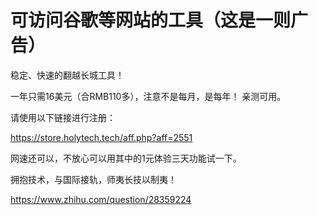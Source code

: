 # 可访问谷歌等网站的工具（这是一则广告）
稳定、快速的翻越长城工具！

一年只需16美元（合RMB110多），注意不是每月，是每年！
亲测可用。

请使用以下链接进行注册：

https://store.holytech.tech/aff.php?aff=2551

网速还可以，不放心可以用其中的1元体验三天功能试一下。

拥抱技术，与国际接轨，师夷长技以制夷！

https://www.zhihu.com/question/28359224
